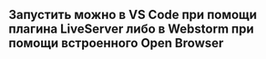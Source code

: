 ## Запустить можно в VS Code при помощи плагина LiveServer либо в Webstorm при помощи встроенного Open Browser
